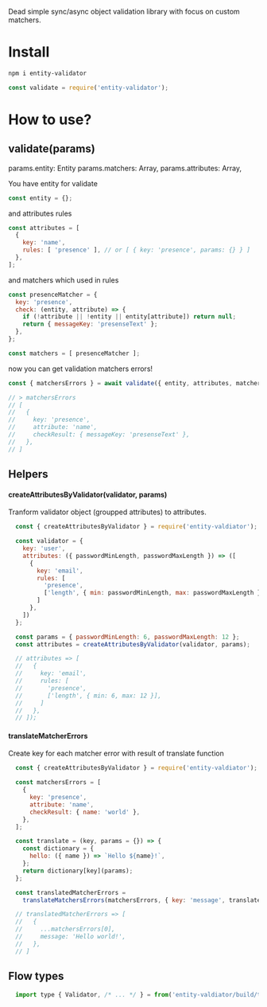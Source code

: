 Dead simple sync/async object validation library with focus on custom matchers.

# Install

```bash
npm i entity-validator
```

```javascript
const validate = require('entity-validator');
```

# How to use?

## validate(params)
params.entity: Entity
params.matchers: Array<Matcher>,
params.attributes: Array<Attribute>,


You have entity for validate

```javascript
const entity = {};
```

and attributes rules

```javascript
const attributes = [
  {
    key: 'name',
    rules: [ 'presence' ], // or [ { key: 'presence', params: {} } ]
  },
];
```

and matchers which used in rules

```javascript
const presenceMatcher = {
  key: 'presence',
  check: (entity, attribute) => {
    if (!attribute || !entity || entity[attribute]) return null;
    return { messageKey: 'presenseText' };
  },
};

const matchers = [ presenceMatcher ];
```

now you can get validation matchers errors!

```javascript
const { matchersErrors } = await validate({ entity, attributes, matchers });

// > matchersErrors
// [
//   {
//     key: 'presence',
//     attribute: 'name',
//     checkResult: { messageKey: 'presenseText' },
//   },
// ]
```

## Helpers

#### createAttributesByValidator(validator, params)
Tranform validator object (groupped attributes) to attributes.
```javascript
  const { createAttributesByValidator } = require('entity-valdiator');

  const validator = {
    key: 'user',
    attributes: ({ passwordMinLength, passwordMaxLength }) => ([
      {
        key: 'email',
        rules: [
          'presence',
          ['length', { min: passwordMinLength, max: passwordMaxLength }],
        ]
      },
    ])
  };

  const params = { passwordMinLength: 6, passwordMaxLength: 12 };
  const attributes = createAttributesByValidator(validator, params);

  // attributes => [
  //   {
  //     key: 'email',
  //     rules: [
  //       'presence',
  //       ['length', { min: 6, max: 12 }],
  //     ]
  //   },
  // ]);
```


#### translateMatcherErrors
Create key for each matcher error with result of translate function
```javascript
  const { createAttributesByValidator } = require('entity-valdiator');

  const matchersErrors = [
    {
      key: 'presence',
      attribute: 'name',
      checkResult: { name: 'world' },
    },
  ];

  const translate = (key, params = {}) => {
    const dictionary = {
      hello: ({ name }) => `Hello ${name}!`,
    };
    return dictionary[key](params);
  };

  const translatedMatcherErrors =
    translateMatchersErrors(matchersErrors, { key: 'message', translate });

  // translatedMatcherErrors => [
  //   {
  //     ...matchersErrors[0],
  //     message: 'Hello world!',
  //   },
  // ]
```

## Flow types
```javascript
  import type { Validator, /* ... */ } = from('entity-valdiator/build/types');
```
